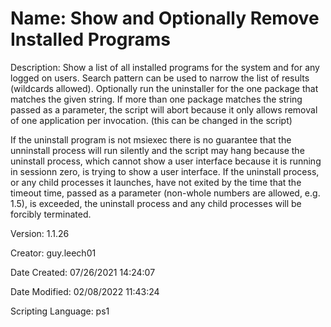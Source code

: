﻿# Name: Show and Optionally Remove Installed Programs

Description: Show a list of all installed programs for the system and for any logged on users. Search pattern can be used to narrow the list of results (wildcards allowed).
Optionally run the uninstaller for the one package that matches the given string. If more than one package matches the string passed as a parameter, the script will abort because it only allows removal of one application per invocation. (this can be changed in the script)

If the uninstall program is not msiexec there is no guarantee that the unninstall process will run silently and the script may hang because the uninstall process, which cannot show a user interface because it is running in sessionn zero, is trying to show a user interface. If the uninstall process, or any child processes it launches, have not exited by the time that the timeout time, passed as a parameter (non-whole numbers are allowed, e.g. 1.5), is exceeded, the uninstall process and any child processes will be forcibly terminated.

Version: 1.1.26

Creator: guy.leech01

Date Created: 07/26/2021 14:24:07

Date Modified: 02/08/2022 11:43:24

Scripting Language: ps1

